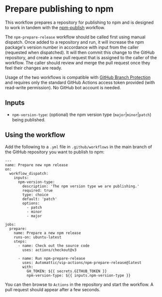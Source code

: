 # Prepare publishing to npm

This workflow prepares a repository for publishing to npm and is designed to work in tandem with the [npm-publish](../npm-publish/README.md) workflow.

The `npm-prepare-release` workflow should be called first using manual dispatch. Once added to a repository and run, it will increase the npm package's version number in accordance with input from the caller (requested when dispatched). It will then commit this change to the GitHub repository, and create a new pull request that is assigned to the caller of the workflow. The caller should review and merge the pull request once they feel their changes are ready.

Usage of the two workflows is compatible with [GitHub Branch Protection](https://docs.github.com/en/repositories/configuring-branches-and-merges-in-your-repository/managing-protected-branches/about-protected-branches) and requires only the standard GitHub Actions access token provided (with read-write permission). No GitHub bot account is needed.

## Inputs

* `npm-version-type`: (optional) the npm version type (`major`|`minor`|`patch`) being published.

## Using the workflow

Add the following to a `.yml` file in `.github/workflows` in the main branch of the GitHub repository you want to publish to npm:

```
---
name: Prepare new npm release
on:
  workflow_dispatch:
    inputs:
      npm-version-type:
        description: 'The npm version type we are publishing.'
        required: true
        type: choice
        default: 'patch'
        options:
          - patch
          - minor
          - major

jobs:
  prepare:
    name: Prepare a new npm release
    runs-on: ubuntu-latest
    steps:    
      - name: Check out the source code
        uses: actions/checkout@v3

      - name: Run npm-prepare-release
        uses: Automattic/vip-actions/npm-prepare-release@latest
        with:
          GH_TOKEN: ${{ secrets.GITHUB_TOKEN }}
          npm-version-type: ${{ inputs.npm-version-type }}
```

You can then browse to `Actions` in the repository and start the workflow. A pull request should appear after a few seconds.

